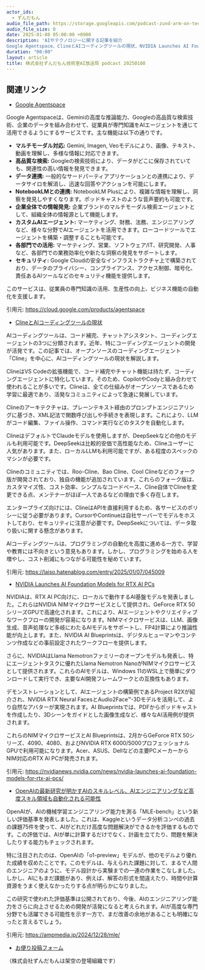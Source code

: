 ```yaml
---
actor_ids:
  - ずんだもん
audio_file_path: https://storage.googleapis.com/podcast-zund-arm-on-tech/audio/株式会社ずんだもん技術室AI放送局_podcast_20250108.mp3
audio_file_size: 0
date: 2025-01-08 05:00:00 +0900
description: 'AIやテクノロジーに関する記事を紹介  
Google Agentspace、ClineとAIコーディングツールの現状、NVIDIA Launches AI Foundation Models for RTX AI PCs、OpenAIの最新研究が明かすAIのスキルレベル、AIエンジニアリングなど高度スキル領域も自動化される可能性'
duration: "00:00"
layout: article
title: 株式会社ずんだもん技術室AI放送局 podcast 20250108
---
```


## 関連リンク


- [Google Agentspace](https://cloud.google.com/products/agentspace)  


Google Agentspaceは、Geminiの高度な推論能力、Googleの高品質な検索技術、企業のデータを組み合わせて、従業員が専門知識をAIエージェントを通じて活用できるようにするサービスです。主な機能は以下の通りです。

- **マルチモーダル対応:** Gemini, Imagen, Veoモデルにより、画像、テキスト、動画を理解し、多様な情報に対応できます。
- **高品質な検索:** Googleの検索技術により、データがどこに保存されていても、関連性の高い情報を発見できます。
- **データ連携:** 一般的なサードパーティアプリケーションとの連携により、データサイロを解消し、迅速な回答やアクションを可能にします。
- **NotebookLMとの連携:** NotebookLM Plusにより、複雑な情報を理解し、洞察を発見しやすくなります。ポッドキャストのような音声要約も可能です。
- **企業全体での情報発見:** 企業ブランドのマルチモーダル検索エージェントとして、組織全体の情報源として機能します。
- **カスタムAIエージェント:** マーケティング、財務、法務、エンジニアリングなど、様々な分野でAIエージェントを活用できます。ローコードツールでエージェントを構築・調整することも可能です。
- **各部門での活用:** マーケティング、営業、ソフトウェア/IT、研究開発、人事など、各部門での業務効率化や新たな洞察の発見をサポートします。
- **セキュリティ:** Google Cloudの安全なインフラストラクチャ上で構築されており、データのプライバシー、コンプライアンス、アクセス制御、暗号化、責任あるAIツールなどのセキュリティ機能を提供します。

このサービスは、従業員の専門知識の活用、生産性の向上、ビジネス機能の自動化を支援します。


引用元: https://cloud.google.com/products/agentspace


- [ClineとAIコーディングツールの現状](https://laiso.hatenablog.com/entry/2025/01/07/045009)  


AIコーディングツールは、コード補完、チャットアシスタント、コーディングエージェントの3つに分類されます。近年、特にコーディングエージェントの開発が活発です。この記事では、オープンソースのコーディングエージェント「Cline」を中心に、AIコーディングツールの現状を解説します。

ClineはVS Codeの拡張機能で、コード補完やチャット機能は持たず、コーディングエージェントに特化しています。そのため、CopilotやCodyと組み合わせて使われることが多いです。Clineは、全ての仕組みがオープンソースであるため学習に最適であり、活発なコミュニティによって急速に発展しています。

Clineのアーキテクチャは、プレーンテキスト経由のプロンプトエンジニアリングに基づき、XML記法で関数呼び出しや手続きを表現します。これにより、LLMがコード編集、ファイル操作、コマンド実行などのタスクを自動化します。

ClineはデフォルトでClaudeモデルを使用しますが、DeepSeekなどの他のモデルも利用可能です。DeepSeekは比較的安価で高性能なため、Clineユーザーに人気があります。また、ローカルLLMも利用可能ですが、ある程度のスペックのマシンが必要です。

Clineのコミュニティでは、Roo-Cline、Bao Cline、Cool Clineなどのフォーク版が開発されており、独自の機能が追加されています。これらのフォーク版は、カスタマイズ性、コスト効率、シンプルなコードベース、Cline自体でClineを変更できる点、メンテナーがほぼ一人であるなどの理由で多く存在します。

エンタープライズ向けには、ClineはAPIを直接利用するため、各サービスのポリシーに従う必要があります。CursorやContinueは自社サーバーでモデルをホストしており、セキュリティに注意が必要です。DeepSeekについては、データ取り扱いに関する懸念があります。

AIコーディングツールは、プログラミングの自動化を高度に進める一方で、学習や教育には不向きという意見もあります。しかし、プログラミングを始める人を増やし、コスト削減にもつながる可能性を秘めています。


引用元: https://laiso.hatenablog.com/entry/2025/01/07/045009


- [NVIDIA Launches AI Foundation Models for RTX AI PCs](https://nvidianews.nvidia.com/news/nvidia-launches-ai-foundation-models-for-rtx-ai-pcs/)  


NVIDIAは、RTX AI PC向けに、ローカルで動作するAI基盤モデルを発表しました。これらはNVIDIA NIMマイクロサービスとして提供され、GeForce RTX 50シリーズGPUで高速化されます。これにより、AIエージェントやクリエイティブなワークフローの開発が容易になります。NIMマイクロサービスは、LLM、画像生成、音声処理など多岐にわたるAIモデルをサポートし、FP4計算により推論性能が向上します。また、NVIDIA AI Blueprintsは、デジタルヒューマンやコンテンツ作成などの事前設定されたワークフローを提供します。

さらに、NVIDIAはLlama Nemotronファミリーのオープンモデルも発表し、特にエージェントタスクに優れたLlama Nemotron NanoがNIMマイクロサービスとして提供されます。これらのAIモデルは、Windows 11のWSL上で簡単にダウンロードして実行でき、主要なAI開発フレームワークとの互換性もあります。

デモンストレーションとして、AIエージェントの構築例であるProject R2Xが紹介され、NVIDIA RTX Neural FacesとAudio2Face™-3Dモデルを活用して、より自然なアバターが実現されます。AI Blueprintsでは、PDFからポッドキャストを作成したり、3Dシーンをガイドとした画像生成など、様々なAI活用例が提供されます。

これらのNIMマイクロサービスとAI Blueprintsは、2月からGeForce RTX 50シリーズ、4090、4080、およびNVIDIA RTX 6000/5000プロフェッショナルGPUで利用可能になります。Acer、ASUS、Dellなどの主要PCメーカーからNIM対応のRTX AI PCが発売されます。


引用元: https://nvidianews.nvidia.com/news/nvidia-launches-ai-foundation-models-for-rtx-ai-pcs/


- [OpenAIの最新研究が明かすAIのスキルレベル、AIエンジニアリングなど高度スキル領域も自動化される可能性](https://ampmedia.jp/2024/12/28/mle/)  


OpenAIが、AIの機械学習エンジニアリング能力を測る「MLE-bench」という新しい評価基準を発表しました。これは、Kaggleというデータ分析コンペの過去の課題75件を使って、AIがどれだけ高度な問題解決ができるかを評価するものです。この評価では、AIが単に計算するだけでなく、計画を立てたり、問題を解決したりする能力もチェックされます。

特に注目されたのは、OpenAIの「o1-preview」モデルが、他のモデルより優れた成績を収めたことです。このモデルは、与えられた課題に対して、まるで人間のエンジニアのように、モデル設計から実験までの一連の作業をこなしました。しかし、AIにもまだ課題があり、例えば、解答の形式を間違えたり、時間や計算資源をうまく使えなかったりする点が明らかになりました。

この研究で使われた評価基準は公開されており、今後、AIのエンジニアリング能力をさらに向上させるための開発が活発になると考えられます。AIが高度な専門分野でも活躍できる可能性を示す一方で、まだ改善の余地があることも明確になったと言えるでしょう。


引用元: https://ampmedia.jp/2024/12/28/mle/



- [お便り投稿フォーム](https://forms.gle/ffg4JTfqdiqK62qf9)

（株式会社ずんだもんは架空の登場組織です）
